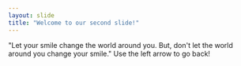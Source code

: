 ```yaml
---
layout: slide
title: "Welcome to our second slide!"
---
```

"Let your smile change the world around you. But, don't let the world around you change your smile."
Use the left arrow to go back!
